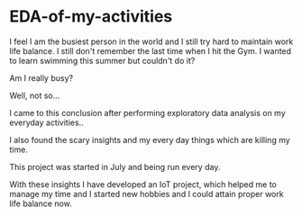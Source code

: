 # EDA-of-my-activities

I feel I am the busiest person in the world and I still try hard to maintain work life balance. I still don't remember the last time when I hit the Gym. I wanted to learn swimming this summer but couldn't do it?

Am I really busy?

Well, not so...

I came to this conclusion after performing exploratory data analysis on my everyday activities..

I also found the scary insights and my every day things which are killing my time.

This project was started in July and being run every day.

With these insights I have developed an IoT project, which helped me to manage my time and I started new hobbies and I could attain proper work life balance now.

